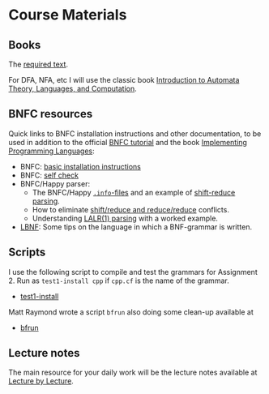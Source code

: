 # Course Materials

## Books

The [required text](required-text.md).

For DFA, NFA, etc I will use the classic book [Introduction to Automata Theory, Languages, and Computation](https://mcdtu.files.wordpress.com/2017/03/introduction-to-automata-theory.pdf).
## BNFC resources

Quick links to BNFC installation instructions and other documentation, to be used in addition to the official [BNFC tutorial](http://bnfc.digitalgrammars.com/tutorial/bnfc-tutorial.html) and the  book [Implementing Programming Languages](http://www.grammaticalframework.org/ipl-book/):

- BNFC: [basic installation instructions](https://github.com/alexhkurz/compiler-construction-2020/blob/master/BNFC-installation.md)
- BNFC: [self check](https://github.com/alexhkurz/compiler-construction-2020/blob/master/BNFC-example.md)
- BNFC/Happy parser:
  - The BNFC/Happy [`.info`-files](https://hackmd.io/@alexhkurz/rk5PsF2EI#The-info-file-of-a-Happy-parser) and an example of [shift-reduce parsing](https://hackmd.io/@alexhkurz/rk5PsF2EI).
  - How to eliminate [shift/reduce and reduce/reduce](https://hackmd.io/@alexhkurz/SJx6T5R48) conflicts.
  - Understanding [LALR(1) parsing](https://hackmd.io/@alexhkurz/SJ4sbGyrU) with a worked example.
- [LBNF](https://hackmd.io/@alexhkurz/rkYR4-VH8): Some tips on the language in which a BNF-grammar is written.

## Scripts

I use the following script to compile and test the grammars for Assignment 2. Run as `test1-install cpp` if `cpp.cf` is the name of the grammar.

- [test1-install](https://github.com/alexhkurz/compiler-construction-2020/blob/master/Sources/Scripts/test1-install)

Matt Raymond wrote a script `bfrun` also doing some clean-up available at

- [bfrun](https://github.com/m4ttr4ymond/bfrun/blob/master/bfrun)

## Lecture notes

The main resource for your daily work will be the lecture notes available at [Lecture by Lecture](lecture-by-lecture.md).